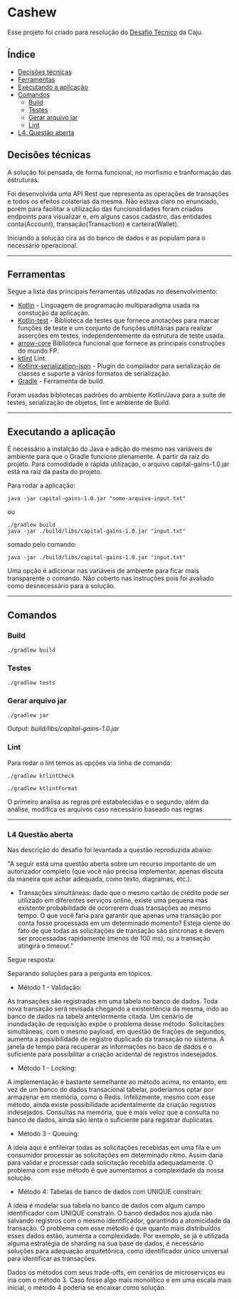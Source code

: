 # Cashew

Esse projeto foi criado para resolução do [Desafio Técnico](https://caju.notion.site/Desafio-T-cnico-para-fazer-em-casa-218d49808fe14a4189c3ca664857de72) da Caju.

## Índice

- [Decisões técnicas](#decisões-técnicas)
- [Ferramentas](#ferramentas)
- [Executando a aplicação](#executando-a-aplicação)
- [Comandos](#comandos)
    + [Build](#Build)
    + [Testes](#testes)
    + [Gerar arquivo jar](#gerar-arquivo-jar)
    + [Lint](#lint)
- [L4. Questão aberta](#L4-questão-aberta)

## Decisões técnicas

A solução foi pensada, de forma funcional, no morfismo e tranformação das estruturas.

Foi desenvolvida uma API Rest que representa as operações de transações e todos os efeitos colaterias da mesma.
Não estava claro no enunciado, porém para facilitar a utilização das funcionalidades foram criados endpoints para 
visualizar e, em alguns casos cadastro, das entidades conta(Account), transação(Transaction) e carteira(Wallet). 

Iniciando a solução cira as do banco de dados e as populam para o necessário operacional.

---

## Ferramentas

Segue a lista das principais ferramentas utilizadas no desenvolvimento:

- [Kotlin](https://github.com/JetBrains/kotlin) - Linguagem de programação multiparadigma usada na constução da
  aplicação.
- [Kotlin-test](https://kotlinlang.org/api/core/kotlin-test/) - Biblioteca de testes que fornece anotações para marcar
  funções de teste e um conjunto de funções utilitárias para realizar asserções em testes, independentemente da
  estrutura de teste usada.
- [arrow-core](https://arrow-kt.io/) Biblioteca funcional que fornece as principais construções do mundo FP.
- [ktlint](https://github.com/pinterest/ktlint) Lint.
- [Kotlinx-serialization-json](https://github.com/Kotlin/kotlinx.serialization) - Plugin do compilador para serialização
  de classes e suporte a vários formatos de serialização.
- [Gradle](https://gradle.org/) - Ferramenta de build.

Foram usadas bibliotecas padrões do ambiente Kotlin/Java para a suíte de testes, serialização de objetos, lint e
ambiente de Build.

---

## Executando a aplicação

É necessário a instalção do Java e adição do mesmo nas variáveis de ambiente para que o Gradle funcione plenamente.
A partir da raiz do projeto. Para comodidade e rápida utilização, o arquivo capital-gains-1.0.jar está na raiz da pasta
do projeto.

Para rodar a aplicação:

```console
java -jar capital-gains-1.0.jar "nome-arquivo-input.txt"
```

ou

```console
./gradlew build
java -jar ./build/libs/capital-gains-1.0.jar "input.txt"
```

somado pelo comando:

```console
java -jar ./build/libs/capital-gains-1.0.jar "input.txt"
```

Uma opção é adicionar nas variáveis de ambiente para ficar mais transparente o comando. Não coberto nas instruções pois
foi avaliado como desnecessário para a solução.

---

## Comandos

### Build

```console
./gradlew build
```

### Testes

```console
./gradlew tests
```

### Gerar arquivo jar

```console
./gradlew jar
```

Output: _build/libs/capital-gains-1.0.jar_

### Lint

Para rodar o lint temos as opções via linha de comando:

```console
./gradlew ktlintCheck
```

```console
./gradlew ktlintFormat
```

O primeiro analisa as regras pré estabelecidas e o segundo, além da análise, modifica os arquivos caso necessário
baseado nas regras.

---

### L4 Questão aberta
Nas descrição do desafio foi levantada a questão reproduzida abaixo: 

"A seguir está uma questão aberta sobre um recurso importante de um autorizador completo (que você não precisa implementar, apenas discuta da maneira que achar adequada, como texto, diagramas, etc.).

- Transações simultâneas: dado que o mesmo cartão de crédito pode ser utilizado em diferentes serviços online, existe uma pequena mas existente probabilidade de ocorrerem duas transações ao mesmo tempo. O que você faria para garantir que apenas uma transação por conta fosse processada em um determinado momento? Esteja ciente do fato de que todas as solicitações de transação são síncronas e devem ser processadas rapidamente (menos de 100 ms), ou a transação atingirá o timeout."

Segue resposta:

Separando soluções para a pergunta em tópicos.

- Método 1 - Validação:

As transações são registradas em uma tabela no banco de dados.
Toda nova transação será revisada chegando a existentência da mesma, indo ao banco de dados na tabela anteriormente citada.
Um cenário de inundadação de requisição expõe o problema desse método. Solicitações simultâneas, com o mesmo payload, 
em questão de frações de segundos, aumenta a possibilidade de registro duplicado da transação no sistema.
A janela de tempo para recuperar as informações no baco de dados é o suficiente para possibilitar a criação
acidental de registros indesejados.

- Método 1 - Locking:

A implementação é bastante semelhante ao método acima, no entanto, em vez de um banco do dados transacional tabelar, 
poderíamos optar por armazenar em memória, como o Redis. Infelizmente, mesmo com esse método, ainda existe possibilidade
acidentalmente da criação registros indesejados. Consultas na memória, que é mais veloz que a consulta no banco de
dados, ainda são lenta o suficiente para registrar duplicatas.

- Método 3 - Queuing:

A ideia aqui é enfileirar todas as solicitações recebidas em uma fila e um consumidor processar as solicitações em determinado ritmo. Assim daria para validar e processar cada solicitação recebida adequadamente.
O problema com esse método é que aumentamos a complexidade da nossa solução. 

- Método 4: Tabelas de banco de dados com UNIQUE constrain:

A ideia é modelar sua tabela no banco de dados com algum campo identificador com UNIQUE constrain. O banco dedados nos
ajuda não salvando registros com o mesmo identificador, garantindo a atomicidade da transação.
O problema com esse método é que quanto mais distribuídos esses dados estão, aumenta a complexidade. Por exemplo, 
se já é utilizada alguma estratégia de sharding na  sua base de dados, é necessário soluções para adequação 
arquitetônica, como identificador único universal para identificar as transações.

Dados os métodos com seus trade-offs, em cenários de microserviços eu iria com o método 3. 
Caso fosse algo mais monolítico e em uma escala mais inicial, o método 4 poderia se encaixar como solução.    
